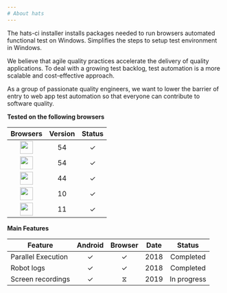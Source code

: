 ```yaml
---
# About hats
---
```

The hats-ci installer installs packages needed to run browsers automated functional test on Windows. Simplifies the steps to setup test environment in Windows.

We believe that agile quality practices accelerate the delivery of quality applications. To deal with a growing test backlog, test automation is a more scalable and cost-effective approach.

As a group of passionate quality engineers, we want to lower the barrier of entry to web app test automation so that everyone can contribute to software quality.

**Tested on the following browsers**

| Browsers                                                    | Version  | Status  | 
| :---------------------------------------------------------: |:--------:|:------: |
| <img src="https://imgur.com/863k356.png" width="30">        |    54    |    ✓    | 
| <img src="https://imgur.com/TXdtHM6.png" width="30">        |    54    |    ✓    | 
| <img src="https://imgur.com/SoY4fY8.png" width="30">        |    44    |    ✓    | 
| <img src="https://imgur.com/ZNOsXLB.png" width="30">        |    10    |    ✓    | 
| <img src="https://imgur.com/CZvGPpG.png" width="30">        |    11    |    ✓    | 

**Main Features**

| Feature                 | Android | Browser | Date |  Status  |
| ----------------------- |:-------:|:------: |:----:|:---------:|
| Parallel Execution      |    ✓    |    ✓    | 2018 |Completed |
| Robot logs              |    ✓    |    ✓    | 2018 |Completed |
| Screen recordings       |    ✓    |    ⧖   | 2019  |In progress |